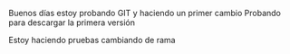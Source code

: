 Buenos días estoy probando GIT y haciendo un primer cambio
Probando para descargar la primera versión

Estoy haciendo pruebas cambiando de rama